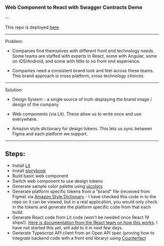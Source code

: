 ### Web Component to React with Swagger Contracts Demo 

-- 

This repo is deployed [here](https://kameronkales.com/alaska-demo). 

---

Problem: 

- Companies find themselves with different front end technology needs. Some teams are staffed with experts in React, some with Angular, some on iOS/Android, and some with little to no front end experience. 

- Companies need a consistent brand look and feel across these teams. This brand approach is cross platform, cross technology choices. 

---

Solution: 

- Design System - a single source of truth displaying the brand image / design of the company 

- Web components (via Lit). These allow us to write once and use everywhere. 

- Amazon style dictionary for design tokens. This lets us sync between Figma and each platform we support. 

---


## Steps: 

- Install [Lit](https://lit.dev) 
- Install [storybook](https://storybook.js.org/)
- Build basic web component 
- Switch web component to use design tokens 
- Generate sample color palette using [uicolors](https://uicolors.app/create)
- Generate platform specific tokens from a "brand" file (received from Figma) via [Amazon Style Dictionary](https://amzn.github.io/style-dictionary/#/) - I have checked this code in to the repo so it can be viewed, but in a real application, you would only check in the tokens and generate the platform specific code from that each build. 
- Generate React code from Lit code (won't be needed once React 19 ships!). [Here is documentation from the React team on how this works](https://react.dev/reference/react-dom/components#custom-html-elements). I have not started this yet, will add to it in next few days. 
- Generate Typescript API client from an Open API spec (proving how to integrate backend code with a front end library) using [Counterfact](https://counterfact.dev/)

